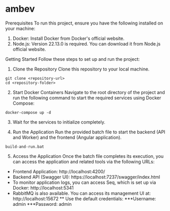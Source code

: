 # ambev
Prerequisites
To run this project, ensure you have the following installed on your machine:

1. Docker: Install Docker from Docker's official website.
2. Node.js: Version 22.13.0 is required. You can download it from Node.js official website.

Getting Started
Follow these steps to set up and run the project:

1. Clone the Repository
Clone this repository to your local machine.
````
git clone <repository-url>
cd <repository-folder>
````

2. Start Docker Containers
Navigate to the root directory of the project and run the following command to start the required services using Docker Compose:
````
docker-compose up -d
````
3. Wait for the services to initialize completely.

4. Run the Application
Run the provided batch file to start the backend (API and Worker) and the frontend (Angular application).
````
build-and-run.bat
````

5. Access the Application
Once the batch file completes its execution, you can access the application and related tools via the following URLs:

* Frontend Application: http://localhost:4200/
* Backend API (Swagger UI): https://localhost:7237/swagger/index.html
* To monitor application logs, you can access Seq, which is set up via Docker: http://localhost:5341
* RabbitMQ is also available. You can access its management UI at: http://localhost:15672
** Use the default credentials:
***Username: admin
***Password: admin
